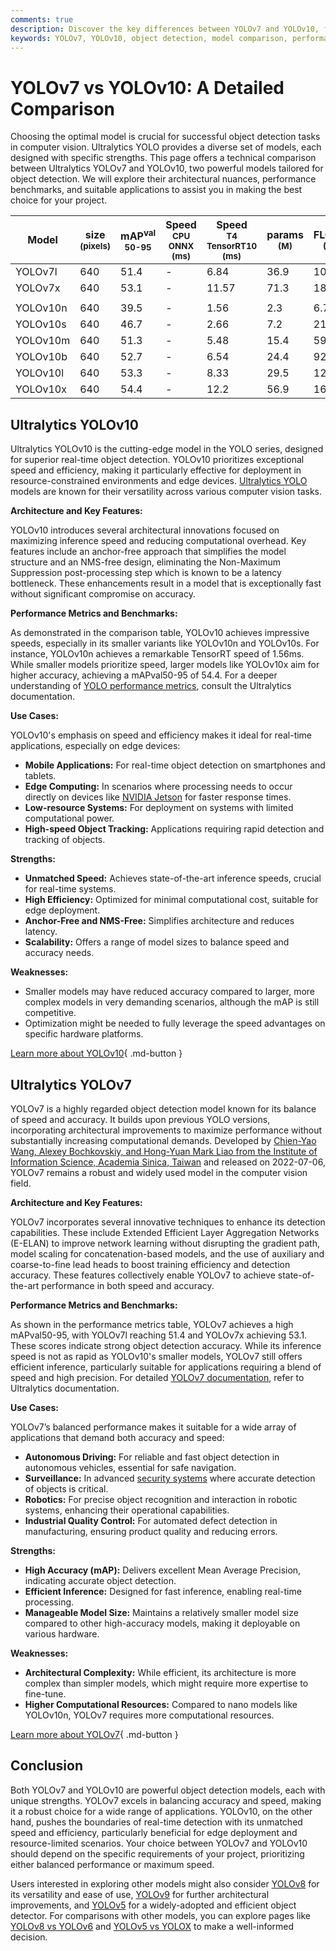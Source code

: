 ```yaml
---
comments: true
description: Discover the key differences between YOLOv7 and YOLOv10, from architecture to performance benchmarks, to choose the optimal model for your needs.
keywords: YOLOv7, YOLOv10, object detection, model comparison, performance benchmarks, computer vision, Ultralytics YOLO, edge deployment, real-time AI
---
```


# YOLOv7 vs YOLOv10: A Detailed Comparison

Choosing the optimal model is crucial for successful object detection tasks in computer vision. Ultralytics YOLO provides a diverse set of models, each designed with specific strengths. This page offers a technical comparison between Ultralytics YOLOv7 and YOLOv10, two powerful models tailored for object detection. We will explore their architectural nuances, performance benchmarks, and suitable applications to assist you in making the best choice for your project.

<script async src="https://cdn.jsdelivr.net/npm/chart.js"></script>
<script defer src="../../javascript/benchmark.js"></script>

<canvas id="modelComparisonChart" width="1024" height="400" active-models='["YOLOv7", "YOLOv10"]'></canvas>

| Model    | size<br><sup>(pixels) | mAP<sup>val<br>50-95 | Speed<br><sup>CPU ONNX<br>(ms) | Speed<br><sup>T4 TensorRT10<br>(ms) | params<br><sup>(M) | FLOPs<br><sup>(B) |
|----------|-----------------------|----------------------|--------------------------------|-------------------------------------|--------------------|-------------------|
| YOLOv7l  | 640                   | 51.4                 | -                              | 6.84                                | 36.9               | 104.7             |
| YOLOv7x  | 640                   | 53.1                 | -                              | 11.57                               | 71.3               | 189.9             |
|          |                       |                      |                                |                                     |                    |                   |
| YOLOv10n | 640                   | 39.5                 | -                              | 1.56                                | 2.3                | 6.7               |
| YOLOv10s | 640                   | 46.7                 | -                              | 2.66                                | 7.2                | 21.6              |
| YOLOv10m | 640                   | 51.3                 | -                              | 5.48                                | 15.4               | 59.1              |
| YOLOv10b | 640                   | 52.7                 | -                              | 6.54                                | 24.4               | 92.0              |
| YOLOv10l | 640                   | 53.3                 | -                              | 8.33                                | 29.5               | 120.3             |
| YOLOv10x | 640                   | 54.4                 | -                              | 12.2                                | 56.9               | 160.4             |

## Ultralytics YOLOv10

Ultralytics YOLOv10 is the cutting-edge model in the YOLO series, designed for superior real-time object detection. YOLOv10 prioritizes exceptional speed and efficiency, making it particularly effective for deployment in resource-constrained environments and edge devices. [Ultralytics YOLO](https://www.ultralytics.com/yolo) models are known for their versatility across various computer vision tasks.

**Architecture and Key Features:**

YOLOv10 introduces several architectural innovations focused on maximizing inference speed and reducing computational overhead. Key features include an anchor-free approach that simplifies the model structure and an NMS-free design, eliminating the Non-Maximum Suppression post-processing step which is known to be a latency bottleneck. These enhancements result in a model that is exceptionally fast without significant compromise on accuracy.

**Performance Metrics and Benchmarks:**

As demonstrated in the comparison table, YOLOv10 achieves impressive speeds, especially in its smaller variants like YOLOv10n and YOLOv10s. For instance, YOLOv10n achieves a remarkable TensorRT speed of 1.56ms. While smaller models prioritize speed, larger models like YOLOv10x aim for higher accuracy, achieving a mAPval50-95 of 54.4. For a deeper understanding of [YOLO performance metrics](https://docs.ultralytics.com/guides/yolo-performance-metrics/), consult the Ultralytics documentation.

**Use Cases:**

YOLOv10's emphasis on speed and efficiency makes it ideal for real-time applications, especially on edge devices:

- **Mobile Applications:** For real-time object detection on smartphones and tablets.
- **Edge Computing:** In scenarios where processing needs to occur directly on devices like [NVIDIA Jetson](https://docs.ultralytics.com/guides/nvidia-jetson/) for faster response times.
- **Low-resource Systems:** For deployment on systems with limited computational power.
- **High-speed Object Tracking:** Applications requiring rapid detection and tracking of objects.

**Strengths:**

- **Unmatched Speed:** Achieves state-of-the-art inference speeds, crucial for real-time systems.
- **High Efficiency:** Optimized for minimal computational cost, suitable for edge deployment.
- **Anchor-Free and NMS-Free:** Simplifies architecture and reduces latency.
- **Scalability:** Offers a range of model sizes to balance speed and accuracy needs.

**Weaknesses:**

- Smaller models may have reduced accuracy compared to larger, more complex models in very demanding scenarios, although the mAP is still competitive.
- Optimization might be needed to fully leverage the speed advantages on specific hardware platforms.

[Learn more about YOLOv10](https://docs.ultralytics.com/models/yolov10/){ .md-button }

## Ultralytics YOLOv7

YOLOv7 is a highly regarded object detection model known for its balance of speed and accuracy. It builds upon previous YOLO versions, incorporating architectural improvements to maximize performance without substantially increasing computational demands. Developed by [Chien-Yao Wang, Alexey Bochkovskiy, and Hong-Yuan Mark Liao from the Institute of Information Science, Academia Sinica, Taiwan](https://arxiv.org/abs/2207.02696) and released on 2022-07-06, YOLOv7 remains a robust and widely used model in the computer vision field.

**Architecture and Key Features:**

YOLOv7 incorporates several innovative techniques to enhance its detection capabilities. These include Extended Efficient Layer Aggregation Networks (E-ELAN) to improve network learning without disrupting the gradient path, model scaling for concatenation-based models, and the use of auxiliary and coarse-to-fine lead heads to boost training efficiency and detection accuracy. These features collectively enable YOLOv7 to achieve state-of-the-art performance in both speed and accuracy.

**Performance Metrics and Benchmarks:**

As shown in the performance metrics table, YOLOv7 achieves a high mAPval50-95, with YOLOv7l reaching 51.4 and YOLOv7x achieving 53.1. These scores indicate strong object detection accuracy. While its inference speed is not as rapid as YOLOv10's smaller models, YOLOv7 still offers efficient inference, particularly suitable for applications requiring a blend of speed and high precision. For detailed [YOLOv7 documentation](https://docs.ultralytics.com/models/yolov7/), refer to Ultralytics documentation.

**Use Cases:**

YOLOv7’s balanced performance makes it suitable for a wide array of applications that demand both accuracy and speed:

- **Autonomous Driving:** For reliable and fast object detection in autonomous vehicles, essential for safe navigation.
- **Surveillance:** In advanced [security systems](https://www.ultralytics.com/blog/computer-vision-for-theft-prevention-enhancing-security) where accurate detection of objects is critical.
- **Robotics:** For precise object recognition and interaction in robotic systems, enhancing their operational capabilities.
- **Industrial Quality Control:** For automated defect detection in manufacturing, ensuring product quality and reducing errors.

**Strengths:**

- **High Accuracy (mAP):** Delivers excellent Mean Average Precision, indicating accurate object detection.
- **Efficient Inference:** Designed for fast inference, enabling real-time processing.
- **Manageable Model Size:** Maintains a relatively smaller model size compared to other high-accuracy models, making it deployable on various hardware.

**Weaknesses:**

- **Architectural Complexity:** While efficient, its architecture is more complex than simpler models, which might require more expertise to fine-tune.
- **Higher Computational Resources:** Compared to nano models like YOLOv10n, YOLOv7 requires more computational resources.

[Learn more about YOLOv7](https://docs.ultralytics.com/models/yolov7/){ .md-button }

## Conclusion

Both YOLOv7 and YOLOv10 are powerful object detection models, each with unique strengths. YOLOv7 excels in balancing accuracy and speed, making it a robust choice for a wide range of applications. YOLOv10, on the other hand, pushes the boundaries of real-time detection with its unmatched speed and efficiency, particularly beneficial for edge deployment and resource-limited scenarios. Your choice between YOLOv7 and YOLOv10 should depend on the specific requirements of your project, prioritizing either balanced performance or maximum speed.

Users interested in exploring other models might also consider [YOLOv8](https://docs.ultralytics.com/models/yolov8/) for its versatility and ease of use, [YOLOv9](https://docs.ultralytics.com/models/yolov9/) for further architectural improvements, and [YOLOv5](https://docs.ultralytics.com/models/yolov5/) for a widely-adopted and efficient object detector. For comparisons with other models, you can explore pages like [YOLOv8 vs YOLOv6](https://docs.ultralytics.com/compare/yolov8-vs-yolov6/) and [YOLOv5 vs YOLOX](https://docs.ultralytics.com/compare/yolov5-vs-yolox/) to make a well-informed decision.
